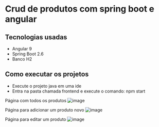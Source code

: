 # Crud de produtos com spring boot e angular

## Tecnologias usadas
- Angular 9
- Spring Boot 2.6
- Banco H2

## Como executar os projetos
- Execute o projeto java em uma ide
- Entra na pasta chamada frontend e execute o comando: npm start

Página com todos os produtos
![image](https://user-images.githubusercontent.com/76739275/222756648-c6894027-8cbc-4d7b-9ce6-f402a44d4f22.png)

Página para adicionar um produto novo
![image](https://user-images.githubusercontent.com/76739275/222756798-d8651d90-fd90-4504-917f-1e7dc44d0b34.png)

Página para editar um produto
![image](https://user-images.githubusercontent.com/76739275/222756925-eb536720-6255-4fee-a09d-bbe971250a02.png)
